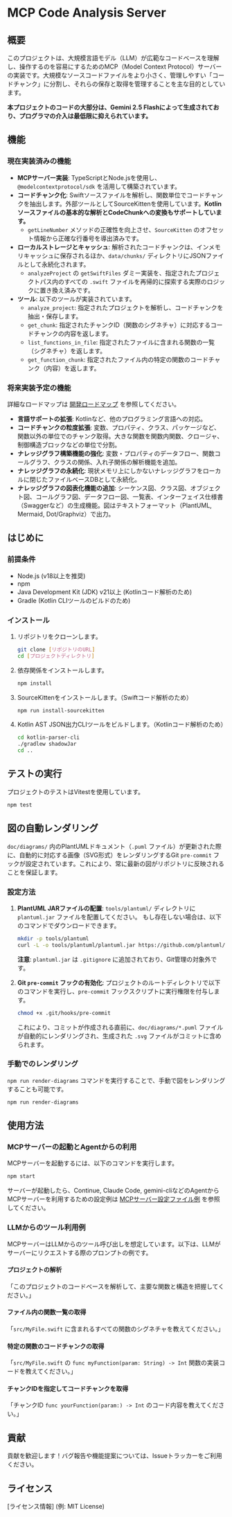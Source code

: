 # MCP Code Analysis Server

## 概要

このプロジェクトは、大規模言語モデル（LLM）が広範なコードベースを理解し、操作するのを容易にするためのMCP（Model Context Protocol）サーバーの実装です。大規模なソースコードファイルをより小さく、管理しやすい「コードチャンク」に分割し、それらの保存と取得を管理することを主な目的としています。

**本プロジェクトのコードの大部分は、Gemini 2.5 Flashによって生成されており、プログラマの介入は最低限に抑えられています。**

## 機能

### 現在実装済みの機能

- **MCPサーバー実装**: TypeScriptとNode.jsを使用し、`@modelcontextprotocol/sdk` を活用して構築されています。
- **コードチャンク化**: Swiftソースファイルを解析し、関数単位でコードチャンクを抽出します。外部ツールとしてSourceKittenを使用しています。**Kotlinソースファイルの基本的な解析とCodeChunkへの変換もサポートしています。**
  - `getLineNumber` メソッドの正確性を向上させ、`SourceKitten` のオフセット情報から正確な行番号を導出済みです。
- **ローカルストレージとキャッシュ**: 解析されたコードチャンクは、インメモリキャッシュに保存されるほか、`data/chunks/` ディレクトリにJSONファイルとして永続化されます。
  - `analyzeProject` の `getSwiftFiles` ダミー実装を、指定されたプロジェクトパス内のすべての `.swift` ファイルを再帰的に探索する実際のロジックに置き換え済みです。
- **ツール**: 以下のツールが実装されています。
  - `analyze_project`: 指定されたプロジェクトを解析し、コードチャンクを抽出・保存します。
  - `get_chunk`: 指定されたチャンクID（関数のシグネチャ）に対応するコードチャンクの内容を返します。
  - `list_functions_in_file`: 指定されたファイルに含まれる関数の一覧（シグネチャ）を返します。
  - `get_function_chunk`: 指定されたファイル内の特定の関数のコードチャンク（内容）を返します。

### 将来実装予定の機能

詳細なロードマップは [開発ロードマップ](doc/roadmap.md) を参照してください。

- **言語サポートの拡張**: Kotlinなど、他のプログラミング言語への対応。
- **コードチャンクの粒度拡張**: 変数、プロパティ、クラス、パッケージなど、関数以外の単位でのチャンク取得。大きな関数を関数内関数、クロージャ、制御構造ブロックなどの単位で分割。
- **ナレッジグラフ構築機能の強化**: 変数・プロパティのデータフロー、関数コールグラフ、クラスの関係、入れ子関係の解析機能を追加。
- **ナレッジグラフの永続化**: 現状メモリ上にしかないナレッジグラフをローカルに閉じたファイルベースDBとして永続化。
- **ナレッジグラフの図表化機能の追加**: シーケンス図、クラス図、オブジェクト図、コールグラフ図、データフロー図、一覧表、インターフェイス仕様書（Swaggerなど）の生成機能。図はテキストフォーマット（PlantUML, Mermaid, Dot/Graphviz）で出力。

## はじめに

### 前提条件

- Node.js (v18以上を推奨)
- npm
- Java Development Kit (JDK) v21以上 (Kotlinコード解析のため)
- Gradle (Kotlin CLIツールのビルドのため)

### インストール

1.  リポジトリをクローンします。
    ```bash
    git clone [リポジトリのURL]
    cd [プロジェクトディレクトリ]
    ```
2.  依存関係をインストールします。
    ```bash
    npm install
    ```
3.  SourceKittenをインストールします。（Swiftコード解析のため）
    ```bash
    npm run install-sourcekitten
    ```
4.  Kotlin AST JSON出力CLIツールをビルドします。（Kotlinコード解析のため）
    ```bash
    cd kotlin-parser-cli
    ./gradlew shadowJar
    cd ..
    ```

## テストの実行

プロジェクトのテストはVitestを使用しています。

```bash
npm test
```

## 図の自動レンダリング

`doc/diagrams/` 内のPlantUMLドキュメント（`.puml` ファイル）が更新された際に、自動的に対応する画像（SVG形式）をレンダリングするGit `pre-commit` フックが設定されています。これにより、常に最新の図がリポジトリに反映されることを保証します。

### 設定方法

1.  **PlantUML JARファイルの配置**:
    `tools/plantuml/` ディレクトリに `plantuml.jar` ファイルを配置してください。
    もし存在しない場合は、以下のコマンドでダウンロードできます。

    ```bash
    mkdir -p tools/plantuml
    curl -L -o tools/plantuml/plantuml.jar https://github.com/plantuml/plantuml/releases/download/v1.2024.5/plantuml.jar
    ```

    **注意**: `plantuml.jar` は `.gitignore` に追加されており、Git管理の対象外です。

2.  **Git `pre-commit` フックの有効化**:
    プロジェクトのルートディレクトリで以下のコマンドを実行し、`pre-commit` フックスクリプトに実行権限を付与します。
    ```bash
    chmod +x .git/hooks/pre-commit
    ```
    これにより、コミットが作成される直前に、`doc/diagrams/*.puml` ファイルが自動的にレンダリングされ、生成された `.svg` ファイルがコミットに含められます。

### 手動でのレンダリング

`npm run render-diagrams` コマンドを実行することで、手動で図をレンダリングすることも可能です。

```bash
npm run render-diagrams
```

## 使用方法

### MCPサーバーの起動とAgentからの利用

MCPサーバーを起動するには、以下のコマンドを実行します。

```bash
npm start
```

サーバーが起動したら、Continue, Claude Code, gemini-cliなどのAgentからMCPサーバーを利用するための設定例は [MCPサーバー設定ファイル例](doc/mcp_settings.md) を参照してください。

### LLMからのツール利用例

MCPサーバーはLLMからのツール呼び出しを想定しています。以下は、LLMがサーバーにリクエストする際のプロンプトの例です。

#### プロジェクトの解析

「このプロジェクトのコードベースを解析して、主要な関数と構造を把握してください。」

#### ファイル内の関数一覧の取得

「`src/MyFile.swift` に含まれるすべての関数のシグネチャを教えてください。」

#### 特定の関数のコードチャンクの取得

「`src/MyFile.swift` の `func myFunction(param: String) -> Int` 関数の実装コードを教えてください。」

#### チャンクIDを指定してコードチャンクを取得

「チャンクID `func yourFunction(param:) -> Int` のコード内容を教えてください。」

## 貢献

貢献を歓迎します！バグ報告や機能提案については、Issueトラッカーをご利用ください。

## ライセンス

[ライセンス情報] (例: MIT License)
